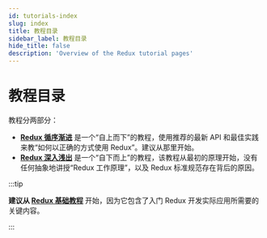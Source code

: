 ```yaml
---
id: tutorials-index
slug: index
title: 教程目录
sidebar_label: 教程目录
hide_title: false
description: 'Overview of the Redux tutorial pages'
---
```


# 教程目录

教程分两部分：

- [**Redux 循序渐进**](./essentials/part-1-overview-concepts) 是一个“自上而下”的教程，使用推荐的最新 API 和最佳实践来教“如何以正确的方式使用 Redux”。建议从那里开始。
- [**Redux 深入浅出**](./fundamentals/part-1-overview.md) 是一个“自下而上”的教程，该教程从最初的原理开始，没有任何抽象地讲授“Redux 工作原理”，以及 Redux 标准规范存在背后的原因。

:::tip

**建议从 [Redux 基础教程](./essentials/part-1-overview-concepts)** 开始，因为它包含了入门 Redux 开发实际应用所需要的关键内容。

:::
